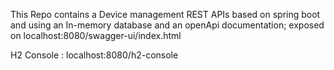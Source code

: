 This Repo contains a Device management REST APIs based on spring boot and using an In-memory database and an openApi documentation;
exposed on localhost:8080/swagger-ui/index.html

H2 Console : localhost:8080/h2-console
